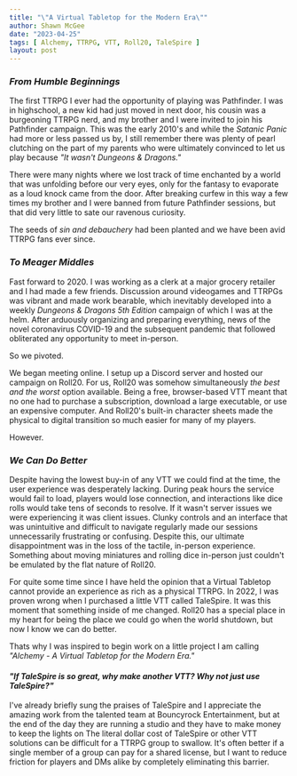 ```yaml
---
title: "\"A Virtual Tabletop for the Modern Era\""
author: Shawn McGee
date: "2023-04-25"
tags: [ Alchemy, TTRPG, VTT, Roll20, TaleSpire ]
layout: post
---
```


### *From Humble Beginnings*

The first TTRPG I ever had the opportunity of playing was Pathfinder. I was in highschool, a new kid had just moved in next door, his cousin was a burgeoning TTRPG nerd, and my brother and I were invited to join his Pathfinder campaign. This was the early 2010's and while the *Satanic Panic* had more or less passed us by, I still remember there was plenty of pearl clutching on the part of my parents who were ultimately convinced to let us play because *"It wasn't Dungeons & Dragons."*

There were many nights where we lost track of time enchanted by a world that was unfolding before our very eyes, only for the fantasy to evaporate as a loud knock came from the door. After breaking curfew in this way a few times my brother and I were banned from future Pathfinder sessions, but that did very little to sate our ravenous curiosity.

The seeds of *sin and debauchery* had been planted and we have been avid TTRPG fans ever since.

### *To Meager Middles*

Fast forward to 2020. I was working as a clerk at a major grocery retailer and I had made a few friends. Discussion around videogames and TTRPGs was vibrant and made work bearable, which inevitably developed into a weekly *Dungeons & Dragons 5th Edition* campaign of which I was at the helm. After arduously organizing and preparing everything, news of the novel coronavirus COVID-19 and the subsequent pandemic that followed obliterated any opportunity to meet in-person.

So we pivoted.

We began meeting online. I setup up a Discord server and hosted our campaign on Roll20. For us, Roll20 was somehow simultaneously *the best and the worst* option available. Being a free, browser-based VTT meant that no one had to purchase a subscription, download a large executable, or use an expensive computer. And Roll20's built-in character sheets made the physical to digital transition so much easier for many of my players.

However.

### *We Can Do Better*

Despite having the lowest buy-in of any VTT we could find at the time, the user experience was desperately lacking. During peak hours the service would fail to load, players would lose connection, and interactions like dice rolls would take tens of seconds to resolve. If it wasn't server issues we were experiencing it was client issues. Clunky controls and an interface that was unintuitive and difficult to navigate regularly made our sessions unnecessarily frustrating or confusing. Despite this, our ultimate disappointment was in the loss of the tactile, in-person experience. Something about moving miniatures and rolling dice in-person just couldn't be emulated by the flat nature of Roll20.

For quite some time since I have held the opinion that a Virtual Tabletop cannot provide an experience as rich as a physical TTRPG. In 2022, I was proven wrong when I purchased a little VTT called TaleSpire. It was this moment that something inside of me changed. Roll20 has a special place in my heart for being the place we could go when the world shutdown, but now I know we can do better.

Thats why I was inspired to begin work on a little project I am calling *"Alchemy - A Virtual Tabletop for the Modern Era."*

#### *"If TaleSpire is so great, why make another VTT? Why not just use TaleSpire?"*
I've already briefly sung the praises of TaleSpire and I appreciate the amazing work from the talented team at Bouncyrock Entertainment, but at the end of the day they are running a studio and they have to make money to keep the lights on The literal dollar cost of TaleSpire or other VTT solutions can be difficult for a TTRPG group to swallow. It's often better if a single member of a group can pay for a shared license, but I want to reduce friction for players and DMs alike by completely eliminating this barrier.
